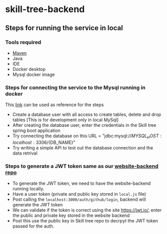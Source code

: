 # skill-tree-backend

## Steps for running the service in local

### Tools required
- [Maven](https://mvnrepository.com/)
- Java
- IDE
- Docker desktop
- Mysql docker image

### Steps for connecting the service to the Mysql running in docker
This [link](https://find10archived.medium.com/how-to-connect-a-mysql-docker-container-with-a-local-spring-boot-application-9366707dce0d) can be used as reference for the steps
- Create a database user with all access to create tables, delete and drop tables [This is for development only in local MySql]
- After creating the database user, enter the credentials in the Skill tree spring boot application
- Try connecting the database on this URL = "jdbc:mysql://${MYSQL_HOST:localhost}:3306/${DB_NAME}"
- Try writing a simple API to test out the database connection and the data retrival

### Steps to generate a JWT token same as our [website-backend repo](https://github.com/Real-Dev-Squad/website-backend/issues)
- To generate the JWT token, we need to have the website-backend running locally.
- Have a user token (private and public key stored in `local.js` file)
- Post calling the `localhost:3000/auth/github/login`, backend will generate the JWT token
- We can validate if the token is correct using the site https://jwt.io/, enter the public and private key stored in the website backend
- Post this use the public key in Skill tree repo to decrpyt the JWT token passed for the auth.
